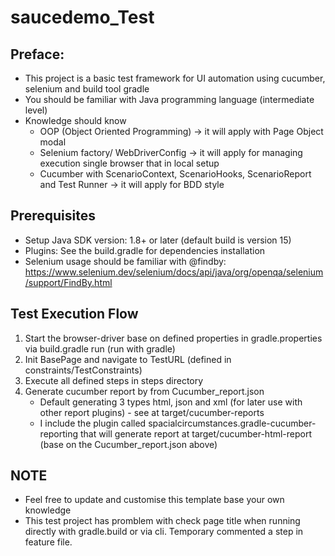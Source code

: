 # saucedemo_Test

## Preface:

+ This project is a basic test framework for UI automation using cucumber, selenium and build tool gradle
+ You should be familiar with Java programming language (intermediate level)
+ Knowledge should know
  + OOP (Object Oriented Programming) -> it will apply with Page Object modal
  + Selenium factory/ WebDriverConfig -> it will apply for managing execution single browser that in local setup
  + Cucumber with ScenarioContext, ScenarioHooks, ScenarioReport and Test Runner -> it will apply for BDD style

## Prerequisites
+ Setup Java SDK version: 1.8+ or later (default build is version 15)
+ Plugins: See the build.gradle for dependencies installation
+ Selenium usage should be familiar with @findby: https://www.selenium.dev/selenium/docs/api/java/org/openqa/selenium/support/FindBy.html

## Test Execution Flow
1. Start the browser-driver base on defined properties in gradle.properties via build.gradle run (run with gradle)
2. Init BasePage and navigate to TestURL (defined in constraints/TestConstraints)
3. Execute all defined steps in steps directory
4. Generate cucumber report by from Cucumber_report.json
   + Default generating 3 types html, json and xml (for later use with other report plugins) - see at target/cucumber-reports
   + I include the plugin called spacialcircumstances.gradle-cucumber-reporting that will generate report at target/cucumber-html-report (base on the Cucumber_report.json above)

## NOTE
+ Feel free to update and customise this template base your own knowledge
+ This test project has promblem with check page title when running directly with gradle.build or via cli. Temporary commented a step in feature file.
